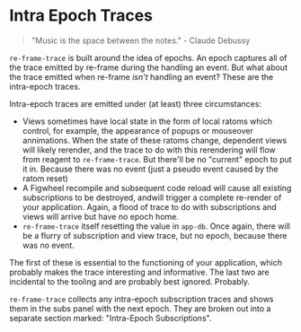 # Intra Epoch Traces

> "Music is the space between the notes." - Claude Debussy

`re-frame-trace` is built around the idea of epochs. An epoch captures all of the trace emitted by re-frame during the handling an event. But what about the trace emitted when re-frame *isn't* handling an event? These are the intra-epoch traces.

Intra-epoch traces are emitted under (at least) three circumstances:

* Views sometimes have local state in the form of local ratoms which control, for example, the appearance of popups or mouseover annimations. When the state of these ratoms change, dependent views will likely rerender, and the trace to do with this rerendering will flow from reagent to `re-frame-trace`. But there'll be no "current" epoch to put it in.  Because there was no event (just a pseudo event caused by the ratom reset)
* A Figwheel recompile and subsequent code reload will cause all existing subscriptions to be destroyed, andwill trigger a complete re-render of your application. Again, a flood of trace to do with subscriptions and views will arrive but have no epoch home. 
* `re-frame-trace` itself resetting the value in `app-db`. Once again, there will be a flurry of subscription and view trace, but no epoch, because there was no event.

The first of these is essential to the functioning of your application, which probably makes the trace interesting and informative. The last two are incidental to the tooling and are probably best ignored. Probably.

`re-frame-trace` collects any intra-epoch subscription traces and shows them in the subs panel with the next epoch. They are broken out into a separate section marked: "Intra-Epoch Subscriptions".
